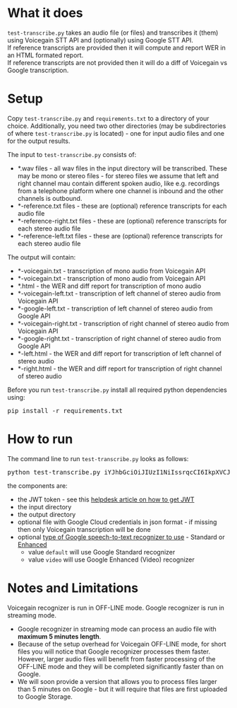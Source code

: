 # What it does #
`test-transcribe.py` takes an audio file (or files) and transcribes it (them) using Voicegain STT API and (optionally) using Google STT API.</br>
If reference transcripts are provided then it will compute and report WER in an HTML formated report.</br>
If reference transcripts are not provided then it will do a diff of Voicegain vs Google transcription.

# Setup #
Copy `test-transcribe.py` and `requirements.txt` to a directory of your choice. 
Additionally, you need two other directories (may be subdirectories of where `test-transcribe.py` is located) - one for input audio files and one for the output results.

The input to `test-transcribe.py` consists of:
* *.wav files - all wav files in the input directory will be transcribed. These may be mono or stereo files - for stereo files we assume that left and right channel mau contain different spoken audio, like e.g. recordings from a telephone platform where one channel is inbound and the other channels is outbound.
* *-reference.txt files - these are (optional) reference transcripts for each audio file
* *-reference-right.txt files - these are (optional) reference transcripts for each stereo audio file
* *-reference-left.txt files - these are (optional) reference transcripts for each stereo audio file

The output will contain:
* *-voicegain.txt - transcription of mono audio from Voicegain API
* *-voicegain.txt - transcription of mono audio from Voicegain API
* *.html - the WER and diff report for transcription of mono audio
* *-voicegain-left.txt - transcription of left channel of stereo audio from Voicegain API
* *-google-left.txt - transcription of left channel of stereo audio from Google API
* *-voicegain-right.txt - transcription of right channel of stereo audio from Voicegain API
* *-google-right.txt - transcription of right channel of stereo audio from Google API
* *-left.html - the WER and diff report for transcription of left channel of stereo audio 
* *-right.html - the WER and diff report for transcription of right channel of stereo audio 

Before you run `test-transcribe.py` install all required python dependencies using:
<pre>
pip install -r requirements.txt
</pre>

# How to run #

The command line to run `test-transcribe.py` looks as follows:
<pre>
python test-transcribe.py iYJhbGciOiJIUzI1NiIssrqcCI6IkpXVCJ9.eyJhdWQiOiJodHRwczovL2Fwspun32ljZWdhaW4uYWkvdjEiLCJzdWIiOiJiZDE0ZmQ5NC0wYdjj7aTRjOWEtODJlZS1jY2YwZGJlZjY3MjkifQ.K5hBcjZCksjaFXR7MWMclGKvuQeXFTFhvGSwmwoiA6z input/ output/ acme-dev-3093553eb66c.json default
</pre>
the components are:
* the JWT token - see this [helpdesk article on how to get JWT](https://support.voicegain.ai/hc/en-us/articles/360028023691-JWT-Authentication)
* the input directory
* the output directory
* optional file with Google Cloud credentials in json format - if missing then only Voicegain transcription will be done
* optional [type of Google speech-to-text recognizer to use](https://cloud.google.com/speech-to-text/pricing#pricing_table) - Standard or [Enhanced](https://cloud.google.com/speech-to-text/docs/enhanced-models)
  * value `default` will use Google Standard recognizer
  * value `video` will use Google Enhanced (Video) recognizer 

# Notes and Limitations #

Voicegain recognizer is run in OFF-LINE mode. Google recognizer is run in streaming mode.

* Google recognizer in streaming mode can process an audio file with **maximum 5 minutes length**.
* Because of the setup overhead for Voicegain OFF-LINE mode, for short files you will notice that Google recognizer processes them faster. However, larger audio files will benefit from faster processing of the OFF-LINE mode and they will be completed significantly faster than on Google.
* We will soon provide a version that allows you to process files larger than 5 minutes on Google - but it will require that files are first uploaded to Google Storage.

